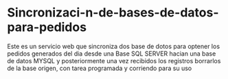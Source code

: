 # Sincronizaci-n-de-bases-de-datos-para-pedidos
Este es un servicio web que sincroniza dos base  de dotos para optener los pedidos generados del dia desde una Base SQL SERVER hacian una base de datos MYSQL y posteriormente una vez recibidos los registros borrarlos de la base origen, con tarea programada y corriendo para su uso
